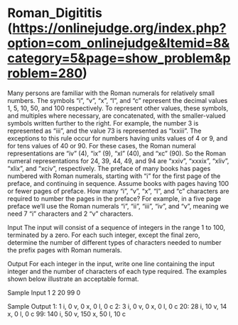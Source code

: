 # Roman_Digititis (https://onlinejudge.org/index.php?option=com_onlinejudge&Itemid=8&category=5&page=show_problem&problem=280)

Many persons are familiar with the Roman numerals for relatively small numbers. The symbols “i”,
“v”, “x”, “l”, and “c” represent the decimal values 1, 5, 10, 50, and 100 respectively. To represent
other values, these symbols, and multiples where necessary, are concatenated, with the smaller-valued
symbols written further to the right. For example, the number 3 is represented as “iii”, and the value
73 is represented as “lxxiii”. The exceptions to this rule occur for numbers having units values of 4
or 9, and for tens values of 40 or 90. For these cases, the Roman numeral representations are “iv” (4),
“ix” (9), “xl” (40), and “xc” (90). So the Roman numeral representations for 24, 39, 44, 49, and 94
are “xxiv”, “xxxix”, “xliv”, “xlix”, and “xciv”, respectively.
The preface of many books has pages numbered with Roman numerals, starting with “i” for the
first page of the preface, and continuing in sequence. Assume books with pages having 100 or fewer
pages of preface. How many “i”, “v”, “x”, “l”, and “c” characters are required to number the pages in
the preface? For example, in a five page preface we’ll use the Roman numerals “i”, “ii”, “iii”, “iv”,
and “v”, meaning we need 7 “i” characters and 2 “v” characters.

Input
The input will consist of a sequence of integers in the range 1 to 100, terminated by a zero. For each
such integer, except the final zero, determine the number of different types of characters needed to
number the prefix pages with Roman numerals.

Output
For each integer in the input, write one line containing the input integer and the number of characters
of each type required. The examples shown below illustrate an acceptable format.

Sample Input
1
2
20
99
0

Sample Output
1: 1 i, 0 v, 0 x, 0 l, 0 c
2: 3 i, 0 v, 0 x, 0 l, 0 c
20: 28 i, 10 v, 14 x, 0 l, 0 c
99: 140 i, 50 v, 150 x, 50 l, 10 c
